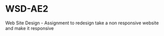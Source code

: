 # WSD-AE2
Web Site Design - Assignment to redesign take a non responsive website and make it responsive

